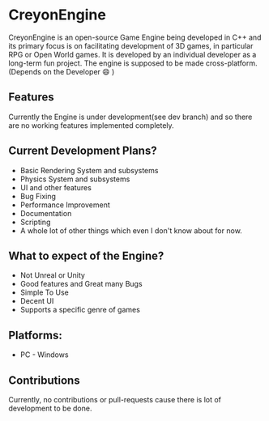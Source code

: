 # CreyonEngine
CreyonEngine is an open-source Game Engine being developed in C++ and its primary focus is on facilitating development of 3D games, in particular RPG or Open World games. It is developed by an individual developer as a long-term fun project. The engine is supposed to be made cross-platform. (Depends on the Developer :smile: )

## Features
Currently the Engine is under development(see dev branch) and so there are no working features implemented completely.

## Current Development Plans?
* Basic Rendering System and subsystems
* Physics System and subsystems
* UI and other features
* Bug Fixing
* Performance Improvement
* Documentation
* Scripting
* A whole lot of other things which even I don't know about for now.

## What to expect of the Engine?
* Not Unreal or Unity
* Good features and Great many Bugs
* Simple To Use
* Decent UI
* Supports a specific genre of games

## Platforms:
* PC - Windows

## Contributions
Currently, no contributions or pull-requests cause there is lot of development to be done.
